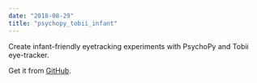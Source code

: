 ```yaml
---
date: "2018-08-29"
title: "psychopy_tobii_infant"
---
```


Create infant-friendly eyetracking experiments with PsychoPy and Tobii eye-tracker.

Get it from [GitHub](https://github.com/yh-luo/psychopy_tobii_infant).